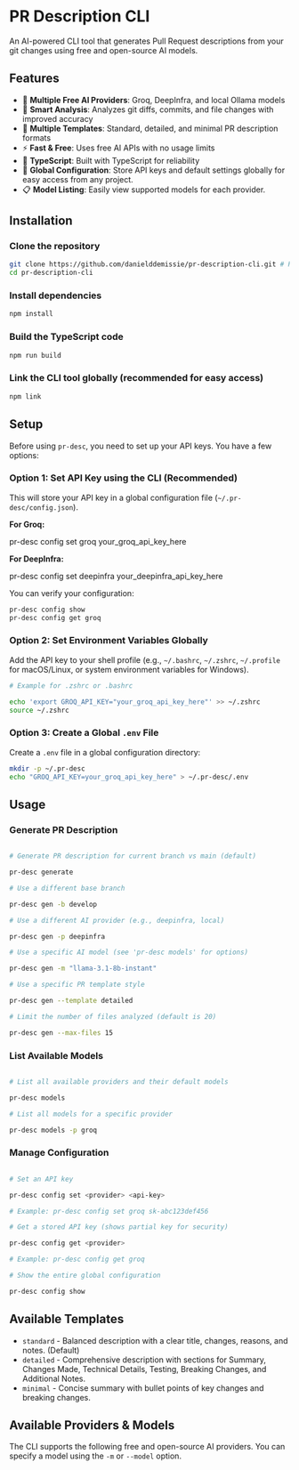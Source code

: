 # PR Description CLI

An AI-powered CLI tool that generates Pull Request descriptions from your git changes using free and open-source AI models.

## Features

- 🤖 **Multiple Free AI Providers**: Groq, DeepInfra, and local Ollama models
- 📝 **Smart Analysis**: Analyzes git diffs, commits, and file changes with improved accuracy
- 🎨 **Multiple Templates**: Standard, detailed, and minimal PR description formats
- ⚡ **Fast & Free**: Uses free AI APIs with no usage limits
- 🔧 **TypeScript**: Built with TypeScript for reliability
- 🔑 **Global Configuration**: Store API keys and default settings globally for easy access from any project.
- 📋 **Model Listing**: Easily view supported models for each provider.

## Installation

### Clone the repository

```bash
git clone https://github.com/danielddemissie/pr-description-cli.git # Replace with your repo URL
cd pr-description-cli
```

### Install dependencies

```bash
npm install
```

### Build the TypeScript code

```bash
npm run build
```

### Link the CLI tool globally (recommended for easy access)

```bash
npm link
```

## Setup

Before using `pr-desc`, you need to set up your API keys. You have a few options:

### Option 1: Set API Key using the CLI (Recommended)

This will store your API key in a global configuration file (`~/.pr-desc/config.json`).

**For Groq:**

pr-desc config set groq your_groq_api_key_here

**For DeepInfra:**

pr-desc config set deepinfra your_deepinfra_api_key_here

You can verify your configuration:

```bash
pr-desc config show
pr-desc config get groq
```

### Option 2: Set Environment Variables Globally

Add the API key to your shell profile (e.g., `~/.bashrc`, `~/.zshrc`, `~/.profile` for macOS/Linux, or system environment variables for Windows).

```bash
# Example for .zshrc or .bashrc

echo 'export GROQ_API_KEY="your_groq_api_key_here"' >> ~/.zshrc
source ~/.zshrc
```

### Option 3: Create a Global `.env` File

Create a `.env` file in a global configuration directory:

```bash
mkdir -p ~/.pr-desc
echo "GROQ_API_KEY=your_groq_api_key_here" > ~/.pr-desc/.env
```

## Usage

### Generate PR Description

```bash

# Generate PR description for current branch vs main (default)

pr-desc generate

# Use a different base branch

pr-desc gen -b develop

# Use a different AI provider (e.g., deepinfra, local)

pr-desc gen -p deepinfra

# Use a specific AI model (see 'pr-desc models' for options)

pr-desc gen -m "llama-3.1-8b-instant"

# Use a specific PR template style

pr-desc gen --template detailed

# Limit the number of files analyzed (default is 20)

pr-desc gen --max-files 15
```

### List Available Models

```bash

# List all available providers and their default models

pr-desc models

# List all models for a specific provider

pr-desc models -p groq
```

### Manage Configuration

```bash

# Set an API key

pr-desc config set <provider> <api-key>

# Example: pr-desc config set groq sk-abc123def456

# Get a stored API key (shows partial key for security)

pr-desc config get <provider>

# Example: pr-desc config get groq

# Show the entire global configuration

pr-desc config show
```

## Available Templates

- `standard` - Balanced description with a clear title, changes, reasons, and notes. (Default)
- `detailed` - Comprehensive description with sections for Summary, Changes Made, Technical Details, Testing, Breaking Changes, and Additional Notes.
- `minimal` - Concise summary with bullet points of key changes and breaking changes.

## Available Providers & Models

The CLI supports the following free and open-source AI providers. You can specify a model using the `-m` or `--model` option.

